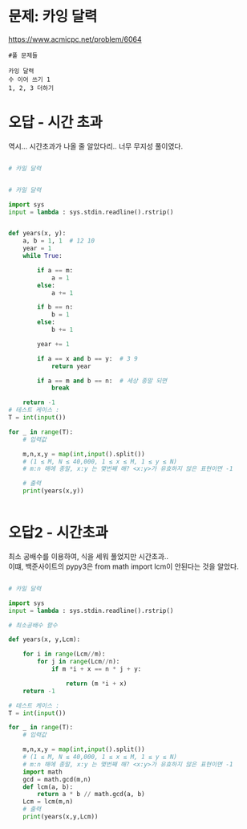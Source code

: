 # 문제: 카잉 달력
https://www.acmicpc.net/problem/6064

```
#풀 문제들

카잉 달력
수 이어 쓰기 1
1, 2, 3 더하기
```


# 오답 - 시간 초과

역시... 시간초과가 나올 줄 알았다리.. 너무 무지성 풀이였다.

``` python

# 카일 달력


# 카일 달력

import sys
input = lambda : sys.stdin.readline().rstrip()


def years(x, y):
    a, b = 1, 1  # 12 10
    year = 1
    while True:

        if a == m:
            a = 1
        else:
            a += 1

        if b == n:
            b = 1
        else:
            b += 1

        year += 1

        if a == x and b == y:  # 3 9
            return year

        if a == m and b == n:  # 세상 종말 되면
            break

    return -1
# 테스트 케이스 :
T = int(input())

for _ in range(T):
    # 입력값

    m,n,x,y = map(int,input().split())
    # (1 ≤ M, N ≤ 40,000, 1 ≤ x ≤ M, 1 ≤ y ≤ N)
    # m:n 해에 종말, x:y 는 몇번째 해? <x:y>가 유효하지 않은 표현이면 -1

    # 출력
    print(years(x,y))



```
# 오답2 - 시간초과

최소 공배수를 이용하여, 식을 세워 풀었지만 시간초과..  
이떄, 백준사이트의 pypy3은 from math import lcm이 안된다는 것을 알았다. 

``` python

# 카일 달력

import sys
input = lambda : sys.stdin.readline().rstrip()

# 최소공배수 함수

def years(x, y,Lcm):

    for i in range(Lcm//m):
        for j in range(Lcm//n):
            if m *i + x == n * j + y:

                return (m *i + x)
    return -1

# 테스트 케이스 :
T = int(input())

for _ in range(T):
    # 입력값

    m,n,x,y = map(int,input().split())
    # (1 ≤ M, N ≤ 40,000, 1 ≤ x ≤ M, 1 ≤ y ≤ N)
    # m:n 해에 종말, x:y 는 몇번째 해? <x:y>가 유효하지 않은 표현이면 -1
    import math
    gcd = math.gcd(m,n)
    def lcm(a, b):
        return a * b // math.gcd(a, b)
    Lcm = lcm(m,n)
    # 출력
    print(years(x,y,Lcm))


```

